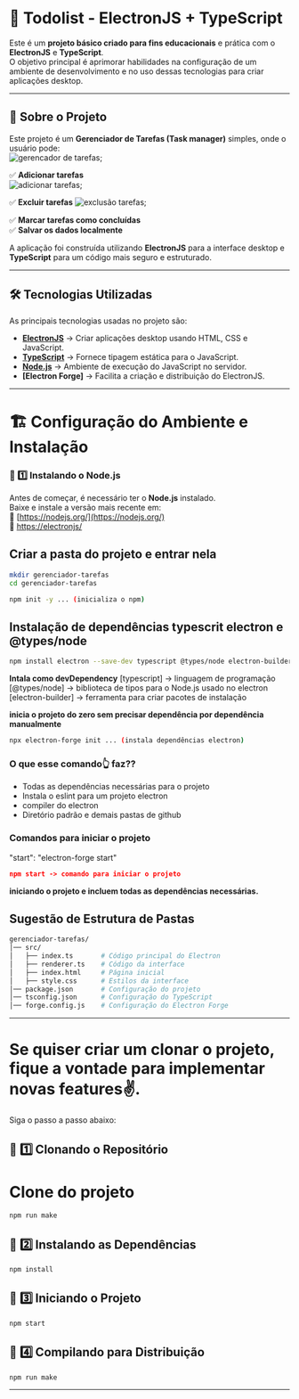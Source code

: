 # 🚀 Todolist - ElectronJS + TypeScript  

Este é um **projeto básico criado para fins educacionais** e prática com o **ElectronJS** e **TypeScript**.  
O objetivo principal é aprimorar habilidades na configuração de um ambiente de desenvolvimento e no uso dessas tecnologias para criar aplicações desktop.

---

## 📌 Sobre o Projeto  

Este projeto é um **Gerenciador de Tarefas (Task manager)** simples, onde o usuário pode:  
![gerencador de tarefas](./public/gerenciador_tarefas.png);

✅ **Adicionar tarefas**  
![adicionar tarefas](./public/tarefas_incluidas.png);

✅ **Excluir tarefas**
![exclusão tarefas](./public/deletar_tarefas.png);

✅ **Marcar tarefas como concluídas**  
✅ **Salvar os dados localmente**  

A aplicação foi construída utilizando **ElectronJS** para a interface desktop e **TypeScript** para um código mais seguro e estruturado.

---

## 🛠️ Tecnologias Utilizadas  
As principais tecnologias usadas no projeto são:  
- **[ElectronJS](https://www.electronjs.org/)** → Criar aplicações desktop usando HTML, CSS e JavaScript.  
- **[TypeScript](https://www.typescriptlang.org/)** → Fornece tipagem estática para o JavaScript.  
- **[Node.js](https://nodejs.org/)** → Ambiente de execução do JavaScript no servidor.  
- **[Electron Forge]** → Facilita a criação e distribuição do ElectronJS.  

---

# 🏗️ Configuração do Ambiente e Instalação  

### 📌 1️⃣ Instalando o Node.js  
Antes de começar, é necessário ter o **Node.js** instalado.  
Baixe e instale a versão mais recente em:  
🔗 [https://nodejs.org/](https://nodejs.org/)  
🔗 [https://electronjs/](https://www.electronjs.org/pt/)

## Criar a pasta do projeto e entrar nela
```sh
mkdir gerenciador-tarefas
cd gerenciador-tarefas
```
```sh
npm init -y ... (inicializa o npm)
```
## Instalação de dependências typescrit electron e @types/node
```sh
npm install electron --save-dev typescript @types/node electron-builder
```
**Intala como devDependency**
[typescript] -> linguagem de programação
[@types/node] -> biblioteca de tipos para o Node.js usado no electron
[electron-builder] -> ferramenta para criar pacotes de instalação

**inicia o projeto do zero sem precisar dependência por dependência manualmente**
```sh
npx electron-forge init ... (instala dependências electron)
``` 
### O que esse comando👆 faz??
- Todas as dependências necessárias para o projeto
- Instala o eslint para um projeto electron
- compiler do electron
- Diretório padrão e demais pastas de github

### Comandos para iniciar o projeto
<p>"start": "electron-forge start"</p>

```package.json
npm start -> comando para iniciar o projeto
```
**iniciando o projeto e incluem todas as dependências necessárias.**

## Sugestão de Estrutura de Pastas
```sh
gerenciador-tarefas/
│── src/
│   ├── index.ts       # Código principal do Electron
│   ├── renderer.ts    # Código da interface
│   ├── index.html     # Página inicial
│   ├── style.css      # Estilos da interface
│── package.json       # Configuração do projeto
│── tsconfig.json      # Configuração do TypeScript
│── forge.config.js    # Configuração do Electron Forge
```
--- 
# Se quiser criar um clonar o projeto, fique a vontade para implementar novas features✌️.
Siga o passo a passo abaixo:

## 📌 1️⃣ Clonando o Repositório
# Clone do projeto
```sh
npm run make
```
## 📌 2️⃣ Instalando as Dependências
```sh
npm install
```
## 📌 3️⃣ Iniciando o Projeto
```sh
npm start
```
## 📌 4️⃣ Compilando para Distribuição
```sh
npm run make
```
---

